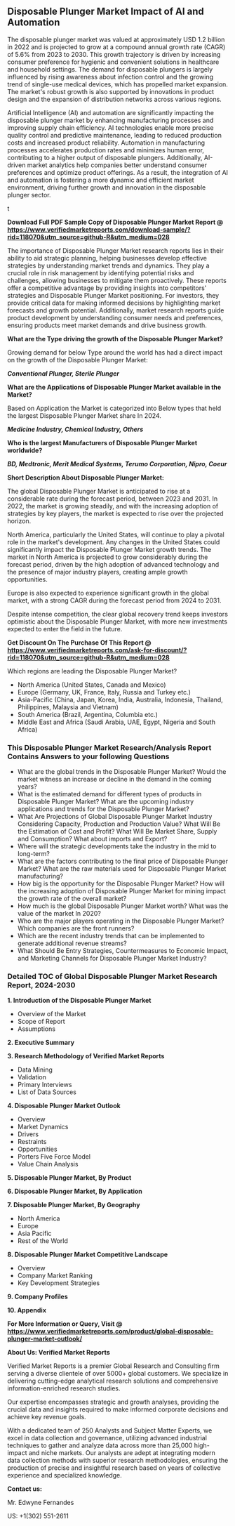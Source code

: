 <h2>Disposable Plunger Market Impact of AI and Automation</h2><p>The disposable plunger market was valued at approximately USD 1.2 billion in 2022 and is projected to grow at a compound annual growth rate (CAGR) of 5.6% from 2023 to 2030. This growth trajectory is driven by increasing consumer preference for hygienic and convenient solutions in healthcare and household settings. The demand for disposable plungers is largely influenced by rising awareness about infection control and the growing trend of single-use medical devices, which has propelled market expansion. The market's robust growth is also supported by innovations in product design and the expansion of distribution networks across various regions.</p><p>Artificial Intelligence (AI) and automation are significantly impacting the disposable plunger market by enhancing manufacturing processes and improving supply chain efficiency. AI technologies enable more precise quality control and predictive maintenance, leading to reduced production costs and increased product reliability. Automation in manufacturing processes accelerates production rates and minimizes human error, contributing to a higher output of disposable plungers. Additionally, AI-driven market analytics help companies better understand consumer preferences and optimize product offerings. As a result, the integration of AI and automation is fostering a more dynamic and efficient market environment, driving further growth and innovation in the disposable plunger sector.</p>t</p><p id="" class=""><strong>Download Full PDF Sample Copy of Disposable Plunger Market Report @ <a href="https://www.verifiedmarketreports.com/download-sample/?rid=118070&utm_source=github-R&utm_medium=028" target="_blank">https://www.verifiedmarketreports.com/download-sample/?rid=118070&utm_source=github-R&utm_medium=028</a></strong></p><p>The importance of&nbsp;Disposable Plunger Market research reports lies in their ability to aid strategic planning, helping businesses develop effective strategies by understanding market trends and dynamics. They play a crucial role in risk management by identifying potential risks and challenges, allowing businesses to mitigate them proactively. These reports offer a competitive advantage by providing insights into competitors' strategies and Disposable Plunger Market positioning. For investors, they provide critical data for making informed decisions by highlighting market forecasts and growth potential. Additionally, market research reports guide product development by understanding consumer needs and preferences, ensuring products meet market demands and drive business growth.</p><p><strong>What are the&nbsp;Type driving the growth of the Disposable Plunger Market?</strong></p><p id="" class="">Growing demand for below Type around the world has had a direct impact on the growth of the Disposable Plunger Market:</p><em><strong>Conventional Plunger, Sterile Plunger</strong></em></p><strong>What are the&nbsp;Applications&nbsp;of Disposable Plunger Market available in the Market?</strong></p><p id="" class="">Based on Application the Market is categorized into Below types that held the largest Disposable Plunger Market share In 2024.</p><em><strong>Medicine Industry, Chemical Industry, Others</strong></em></p><strong>Who is the largest Manufacturers of Disposable Plunger Market worldwide?</strong></p><p><em><strong>BD, Medtronic, Merit Medical Systems, Terumo Corporation, Nipro, Coeur</strong></em></p><p id="" class=""><strong>Short Description About Disposable Plunger Market:</strong></p><p>The global Disposable Plunger Market is anticipated to rise at a considerable rate during the forecast period, between 2023 and 2031. In 2022, the market is growing steadily, and with the increasing adoption of strategies by key players, the market is expected to rise over the projected horizon.</p><p>North America, particularly the United States, will continue to play a pivotal role in the market's development. Any changes in the United States could significantly impact the Disposable Plunger Market growth trends. The market in North America is projected to grow considerably during the forecast period, driven by the high adoption of advanced technology and the presence of major industry players, creating ample growth opportunities.</p><p>Europe is also expected to experience significant growth in the global market, with a strong CAGR during the forecast period from 2024 to 2031.</p><p>Despite intense competition, the clear global recovery trend keeps investors optimistic about the Disposable Plunger Market, with more new investments expected to enter the field in the future.</p><p id="" class=""><strong>Get Discount On The Purchase Of This Report @ <a href="https://www.verifiedmarketreports.com/ask-for-discount/?rid=118070&utm_source=github-R&utm_medium=028" target="_blank">https://www.verifiedmarketreports.com/ask-for-discount/?rid=118070&utm_source=github-R&utm_medium=028</a></strong></p>Which regions are leading the Disposable Plunger Market?</p><ul><li>North America (United States, Canada and Mexico)</li><li>Europe (Germany, UK, France, Italy, Russia and Turkey etc.)</li><li>Asia-Pacific (China, Japan, Korea, India, Australia, Indonesia, Thailand, Philippines, Malaysia and Vietnam)</li><li>South America (Brazil, Argentina, Columbia etc.)</li><li>Middle East and Africa (Saudi Arabia, UAE, Egypt, Nigeria and South Africa)</li></ul><h3 id="" class="">This Disposable Plunger Market Research/Analysis Report Contains Answers to your following Questions</h3><ul><li>What are the global trends in the Disposable Plunger Market? Would the market witness an increase or decline in the demand in the coming years?</li><li>What is the estimated demand for different types of products in Disposable Plunger Market? What are the upcoming industry applications and trends for the Disposable Plunger Market?</li><li>What Are Projections of Global Disposable Plunger Market Industry Considering Capacity, Production and Production Value? What Will Be the Estimation of Cost and Profit? What Will Be Market Share, Supply and Consumption? What about imports and Export?</li><li>Where will the strategic developments take the industry in the mid to long-term?</li><li>What are the factors contributing to the final price of Disposable Plunger Market? What are the raw materials used for Disposable Plunger Market manufacturing?</li><li>How big is the opportunity for the Disposable Plunger Market? How will the increasing adoption of Disposable Plunger Market for mining impact the growth rate of the overall market?</li><li>How much is the global Disposable Plunger Market worth? What was the value of the market In 2020?</li><li>Who are the major players operating in the Disposable Plunger Market? Which companies are the front runners?</li><li>Which are the recent industry trends that can be implemented to generate additional revenue streams?</li><li>What Should Be Entry Strategies, Countermeasures to Economic Impact, and Marketing Channels for Disposable Plunger Market Industry?</li></ul><h3 id="" class="">Detailed TOC of Global Disposable Plunger Market Research Report, 2024-2030</h3><p id="" class=""><strong>1. Introduction of the Disposable Plunger Market</strong></p><ul><li>Overview of the Market</li><li>Scope of Report</li><li>Assumptions</li></ul><p id="" class=""><strong>2. Executive Summary</strong></p><p id="" class=""><strong>3. Research Methodology of Verified Market Reports</strong></p><ul><li>Data Mining</li><li>Validation</li><li>Primary Interviews</li><li>List of Data Sources</li></ul><p id="" class=""><strong>4. Disposable Plunger Market Outlook</strong></p><ul><li>Overview</li><li>Market Dynamics</li><li>Drivers</li><li>Restraints</li><li>Opportunities</li><li>Porters Five Force Model</li><li>Value Chain Analysis</li></ul><p id="" class=""><strong>5. Disposable Plunger Market, By Product</strong></p><p id="" class=""><strong>6. Disposable Plunger Market, By Application</strong></p><p id="" class=""><strong>7. Disposable Plunger Market, By Geography</strong></p><ul><li>North America</li><li>Europe</li><li>Asia Pacific</li><li>Rest of the World</li></ul><p id="" class=""><strong>8. Disposable Plunger Market Competitive Landscape</strong></p><ul><li>Overview</li><li>Company Market Ranking</li><li>Key Development Strategies</li></ul><p id="" class=""><strong>9. Company Profiles</strong></p><p id="" class=""><strong>10. Appendix</strong></p><p id="" class=""><strong>For More Information or Query, Visit @ <a href="https://www.verifiedmarketreports.com/product/global-disposable-plunger-market-outlook/" target="_blank">https://www.verifiedmarketreports.com/product/global-disposable-plunger-market-outlook/</a></strong></p><p id="" class=""><strong>About Us: Verified Market Reports</strong></p><p id="" class="">Verified Market Reports is a premier Global Research and Consulting firm serving a diverse clientele of over 5000+ global customers. We specialize in delivering cutting-edge analytical research solutions and comprehensive information-enriched research studies.</p><p id="" class="">Our expertise encompasses strategic and growth analyses, providing the crucial data and insights required to make informed corporate decisions and achieve key revenue goals.</p><p id="" class="">With a dedicated team of 250 Analysts and Subject Matter Experts, we excel in data collection and governance, utilizing advanced industrial techniques to gather and analyze data across more than 25,000 high-impact and niche markets. Our analysts are adept at integrating modern data collection methods with superior research methodologies, ensuring the production of precise and insightful research based on years of collective experience and specialized knowledge.</p><p id="" class=""><strong>Contact us:</strong></p><p id="" class="">Mr. Edwyne Fernandes</p><p id="" class="">US: +1(302) 551-2611</p>
